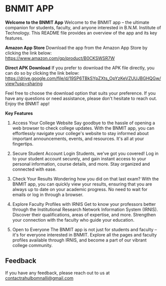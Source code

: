 
# BNMIT APP

**Welcome to the BNMIT App**
Welcome to the BNMIT app – the ultimate companion for students, faculty, and anyone interested in B.N.M. Institute of Technology. This README file provides an overview of the app and its key features.

**Amazon App Store**
Download the app from the Amazon App Store by clicking the link below:
https://www.amazon.com/gp/product/B0CKSWSR7W

**Direct APK Download**
If you prefer to download the APK file directly, you can do so by clicking the link below:
https://drive.google.com/file/d/19SP6TBkSYpZXts_OpYzKeVZUUJBGHQGw/view?usp=sharing

Feel free to choose the download option that suits your preference. If you have any questions or need assistance, please don't hesitate to reach out. Enjoy the BNMIT app!


**Key Features**
1. Access Your College Website
Say goodbye to the hassle of opening a web browser to check college updates. With the BNMIT app, you can effortlessly navigate your college's website to stay informed about important announcements, events, and resources. It's all at your fingertips.

2. Secure Student Account Login
Students, we've got you covered! Log in to your student account securely, and gain instant access to your personal information, course details, and more. Stay organized and connected with ease.

3. Check Your Results
Wondering how you did on that last exam? With the BNMIT app, you can quickly view your results, ensuring that you are always up to date on your academic progress. No need to wait for emails or log in through a browser.

4. Explore Faculty Profiles with IRNIS
Get to know your professors better through the Institutional Research Network Information System (IRNIS). Discover their qualifications, areas of expertise, and more. Strengthen your connection with the faculty who guide your education.

5. Open to Everyone
The BNMIT app is not just for students and faculty – it's for everyone interested in BNMIT. Explore all the pages and faculty profiles available through IRNIS, and become a part of our vibrant college community.

## Feedback

If you have any feedback, please reach out to us at contactrahulbomnalli@gmail.com
